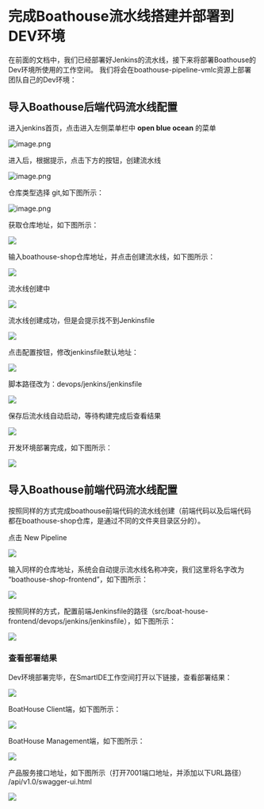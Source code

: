 # 完成Boathouse流水线搭建并部署到DEV环境

在前面的文档中，我们已经部署好Jenkins的流水线，接下来将部署Boathouse的Dev环境所使用的工作空间。
我们将会在boathouse-pipeline-vmlc资源上部署团队自己的Dev环境：


## 导入Boathouse后端代码流水线配置

进入jenkins首页，点击进入左侧菜单栏中 **open blue ocean** 的菜单

![image.png](.attachments/image-36a3e741-2840-4470-a045-2a00503ad262.png)

进入后，根据提示，点击下方的按钮，创建流水线

![image.png](.attachments/image-b33842d4-c08a-49c5-8621-c1560d31492a.png)

仓库类型选择 git,如下图所示：

![image.png](.attachments/jenkins01.png)

获取仓库地址，如下图所示：

![](images/20221026151816.png)  

输入boathouse-shop仓库地址，并点击创建流水线，如下图所示：

![](images/20221026152205.png)  

流水线创建中

![](images/20221026152241.png)  

流水线创建成功，但是会提示找不到Jenkinsfile

![](images/20221026152313.png)  

点击配置按钮，修改jenkinsfile默认地址：

![](images/20221026152341.png)  

脚本路径改为：devops/jenkins/jenkinsfile

![](images/20221026152430.png)  

保存后流水线自动启动，等待构建完成后查看结果

![](images/20221026152531.png)  

开发环境部署完成，如下图所示：

![](images/20221026153257.png)  

## 导入Boathouse前端代码流水线配置

按照同样的方式完成boathouse前端代码的流水线创建（前端代码以及后端代码都在boathouse-shop仓库，是通过不同的文件夹目录区分的）。

点击 New Pipeline

![](images/20221026152736.png)  

输入同样的仓库地址，系统会自动提示流水线名称冲突，我们这里将名字改为 “boathouse-shop-frontend”，如下图所示：

![](images/20221026152911.png)  

按照同样的方式，配置前端Jenkinsfile的路径（src/boat-house-frontend/devops/jenkins/jenkinsfile），如下图所示：

![](images/20221026153128.png)  


### 查看部署结果

Dev环境部署完毕，在SmartIDE工作空间打开以下链接，查看部署结果：

![](images/20221026164722.png)  

BoatHouse Client端，如下图所示：

![](images/20221026172718.png)  

BoatHouse Management端，如下图所示：

![](images/20221026172807.png)  

产品服务接口地址，如下图所示（打开7001端口地址，并添加以下URL路径）
/api/v1.0/swagger-ui.html

![](images/20221027121722.png)  